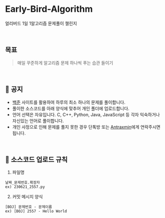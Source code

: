 # Early-Bird-Algorithm
얼리버드 1일 1알고리즘 문제풀이 챌린지

<br />

## 목표
> 매일 꾸준하게 알고리즘 문제 하나씩 푸는 습관 들이기


<br />

## 📢 공지
- [백준](https://www.acmicpc.net/) 사이트를 활용하여 하루의 최소 하나의 문제를 풀이합니다. 
- 풀이한 소스코드를 아래 양식에 맞추어 개인 폴더에 업로드합니다. 
- 언어 선택은 자유입니다. C, C++, Python, Java, JavaScript 등 각자 익숙하거나 자신있는 언어로 풀이합니다.
- 개인 사정으로 인해 문제를 풀지 못한 경우 단톡방 또는 [Antraxmin](https://github.com/Antraxmin)에게 연락주시면 됩니다. 

<br />

## 🐤 소스코드 업로드 규칙
1. 파일명
```
날짜_문제번호.확장자
ex) 230621_2557.py
```

2. 커밋 메시지 양식
```
[BOJ] 문제번호 - 문제이름
ex) [BOJ] 2557 - Hello World
```


